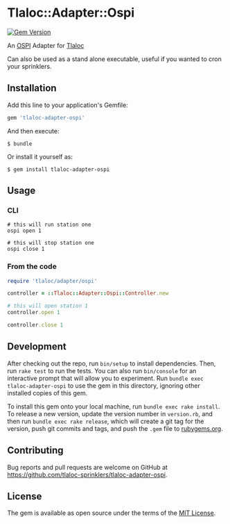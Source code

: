 # Tlaloc::Adapter::Ospi

[![Gem Version](https://badge.fury.io/rb/tlaloc-adapter-ospi.svg)](http://badge.fury.io/rb/tlaloc-adapter-ospi)

An [OSPI](http://rayshobby.net/ospi/) Adapter for [Tlaloc](https://github.com/tlaloc-sprinklers)

Can also be used as a stand alone executable, useful if you wanted to cron your sprinklers.

## Installation

Add this line to your application's Gemfile:

```ruby
gem 'tlaloc-adapter-ospi'
```

And then execute:

    $ bundle

Or install it yourself as:

    $ gem install tlaloc-adapter-ospi

## Usage

### CLI

    # this will run station one
    ospi open 1

    # this will stop station one
    ospi close 1

### From the code

```ruby
require 'tlaloc/adapter/ospi'

controller = ::Tlaloc::Adapter::Ospi::Controller.new

# this will open station 1
controller.open 1

controller.close 1
```

## Development

After checking out the repo, run `bin/setup` to install dependencies. Then, run `rake test` to run the tests. You can also run `bin/console` for an interactive prompt that will allow you to experiment. Run `bundle exec tlaloc-adapter-ospi` to use the gem in this directory, ignoring other installed copies of this gem.

To install this gem onto your local machine, run `bundle exec rake install`. To release a new version, update the version number in `version.rb`, and then run `bundle exec rake release`, which will create a git tag for the version, push git commits and tags, and push the `.gem` file to [rubygems.org](https://rubygems.org).

## Contributing

Bug reports and pull requests are welcome on GitHub at https://github.com/tlaloc-sprinklers/tlaloc-adapter-ospi.


## License

The gem is available as open source under the terms of the [MIT License](http://opensource.org/licenses/MIT).
